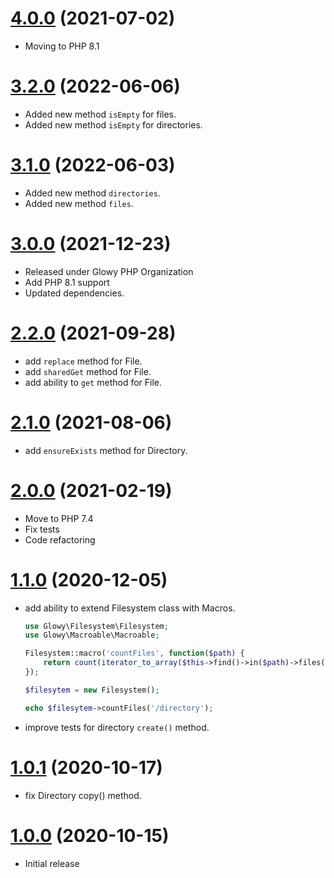 <a name="4.0.0"></a>
# [4.0.0](https://github.com/glowyphp/filesystem) (2021-07-02)
* Moving to PHP 8.1

<a name="3.2.0"></a>
# [3.2.0](https://github.com/glowyphp/filesystem) (2022-06-06)
* Added new method `isEmpty` for files.
* Added new method `isEmpty` for directories.

<a name="3.1.0"></a>
# [3.1.0](https://github.com/glowyphp/filesystem) (2022-06-03)
* Added new method `directories`.
* Added new method `files`.

<a name="3.0.0"></a>
# [3.0.0](https://github.com/glowyphp/filesystem) (2021-12-23)
* Released under Glowy PHP Organization
* Add PHP 8.1 support
* Updated dependencies.

<a name="2.2.0"></a>
# [2.2.0](https://github.com/glowyphp/filesystem) (2021-09-28)
* add `replace` method for File.
* add `sharedGet` method for File.
* add ability to `get` method for File.

<a name="2.1.0"></a>
# [2.1.0](https://github.com/glowyphp/filesystem) (2021-08-06)
* add `ensureExists` method for Directory.

<a name="2.0.0"></a>
# [2.0.0](https://github.com/glowyphp/filesystem) (2021-02-19)
* Move to PHP 7.4
* Fix tests
* Code refactoring

<a name="1.1.0"></a>
# [1.1.0](https://github.com/glowyphp/filesystem) (2020-12-05)
* add ability to extend Filesystem class with Macros.

    ```php
    use Glowy\Filesystem\Filesystem;
    use Glowy\Macroable\Macroable;

    Filesystem::macro('countFiles', function($path) {
        return count(iterator_to_array($this->find()->in($path)->files(), false));
    });

    $filesytem = new Filesystem();

    echo $filesytem->countFiles('/directory');
    ```
* improve tests for directory `create()` method.

<a name="1.0.1"></a>
# [1.0.1](https://github.com/glowyphp/filesystem) (2020-10-17)
* fix Directory copy() method.

<a name="1.0.0"></a>
# [1.0.0](https://github.com/glowyphp/filesystem) (2020-10-15)
* Initial release
